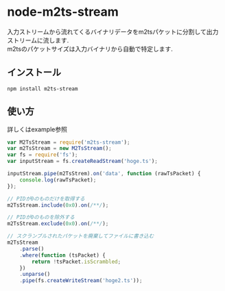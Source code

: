 # node-m2ts-stream

入力ストリームから流れてくるバイナリデータをm2tsパケットに分割して出力ストリームに流します.  
m2tsのパケットサイズは入力バイナリから自動で特定します.  

インストール
----------

```
npm install m2ts-stream
```

使い方
----------

詳しくはexample参照

```javascript
var M2TsStream = require('m2ts-stream');
var m2TsStream = new M2TsStream();
var fs = require('fs');
var inputStream = fs.createReadStream('hoge.ts');

inputStream.pipe(m2TsStrem).on('data', function (rawTsPacket) {
    console.log(rawTsPacket);
});

// PIDが0のものだけを取得する
m2TsStream.include(0x0).on(/**/);

// PIDが0のものを除外する
m2TsStream.exclude(0x0).on(/**/);

// スクランブルされたパケットを廃棄してファイルに書き込む
m2TsStream
    .parse()
    .where(function (tsPacket) {
        return !tsPacket.isScrambled;
    })
    .unparse()
    .pipe(fs.createWriteStream('hoge2.ts'));
```
